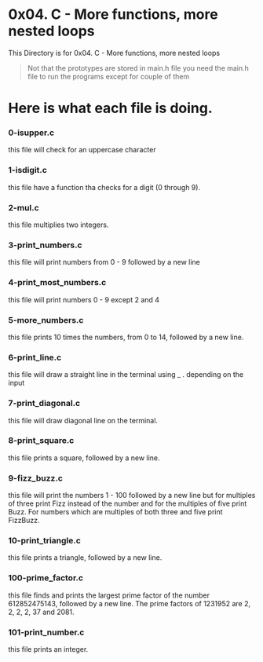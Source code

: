 # 0x04. C - More functions, more nested loops

This Directory is for 0x04. C - More functions, more nested loops

> Not that the prototypes are stored in main.h file you need the main.h file to run the programs except for couple of them

# Here is what each file is doing.

### 0-isupper.c

this file will check for an uppercase character

### 1-isdigit.c

this file have a function tha checks for a digit (0 through 9).

### 2-mul.c

this file multiplies two integers.

### 3-print_numbers.c

this file will print numbers from 0 - 9 followed by a new line

### 4-print_most_numbers.c

this file will print numbers 0 - 9 except 2 and 4

### 5-more_numbers.c

this file prints 10 times the numbers, from 0 to 14, followed by a new line.

### 6-print_line.c

this file will draw a straight line in the terminal using _ . depending on the input

### 7-print_diagonal.c

this file will draw diagonal line on the terminal.

### 8-print_square.c

this file prints a square, followed by a new line.

### 9-fizz_buzz.c

this file will print the numbers 1 - 100 followed by a new line  but for multiples of three print Fizz instead of the number and for the multiples of five print Buzz. For numbers which are multiples of both three and five print FizzBuzz.

### 10-print_triangle.c

this file  prints a triangle, followed by a new line.

### 100-prime_factor.c

this file  finds and prints the largest prime factor of the number 612852475143, followed by a new line. The prime factors of 1231952 are 2, 2, 2, 2, 37 and 2081.

### 101-print_number.c

this file prints an integer. 
